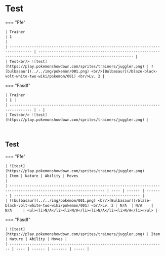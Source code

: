 # Test

=== "Ffe"

    | Trainer                                                                          | 1                                                                                                                 |
    | -------------------------------------------------------------------------------- | ----------------------------------------------------------------------------------------------------------------- |
    | Test<br/> ![test](https://play.pokemonshowdown.com/sprites/trainers/juggler.png) | ![bulbasaur](../../img/pokemon/001.png) <br/>[Bulbasaur](/blaze-black-volt-white-two-wiki/pokemon/001) <br/>Lv. 2 |

=== "Fasdf"

    | Trainer                                                                          | 1 |
    | -------------------------------------------------------------------------------- | - |
    | Test<br/> ![test](https://play.pokemonshowdown.com/sprites/trainers/juggler.png) |

<br/>

## Test

=== "Ffe"

    | ![test](https://play.pokemonshowdown.com/sprites/trainers/juggler.png)                                            | Item | Nature | Ability | Moves                                                     |
    | ----------------------------------------------------------------------------------------------------------------- | ---- | ------ | ------- | --------------------------------------------------------- |
    | ![bulbasaur](../../img/pokemon/001.png) <br/>[Bulbasaur](/blaze-black-volt-white-two-wiki/pokemon/001) <br/>Lv. 2 | N/A  | N/A    | N/A     | <ul><li>N/A</li><li>N/A</li><li>N/A</li><li>N/A</li></ul> |

=== "Fasdf"

    | ![test](https://play.pokemonshowdown.com/sprites/trainers/juggler.png) | Item | Nature | Ability | Moves |
    | ---------------------------------------------------------------------- | ---- | ------ | ------- | ----- |